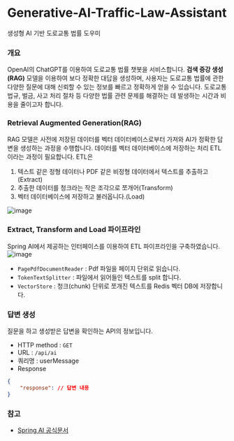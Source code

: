# Generative-AI-Traffic-Law-Assistant
생성형 AI 기반 도로교통 법률 도우미

### 개요
OpenAI의 ChatGPT를 이용하여 도로교통 법률 챗봇을 서비스합니다. **검색 증강 생성(RAG)** 모델을 이용하여 보다 정확한 대답을 생성하며, 사용자는 도로교통 법률에 관한 다양한 질문에 대해 신뢰할 수 있는 정보를 빠르고 정확하게 얻을 수 있습니다. 도로교통 법규, 벌금, 사고 처리 절차 등 다양한 법률 관련 문제를 해결하는 데 발생하는 시간과 비용을 줄이고자 합니다.

### Retrieval Augmented Generation(RAG)
RAG 모델은 사전에 저장된 데이터를 벡터 데이터베이스로부터 가져와 AI가 정확한 답변을 생성하는 과정을 수행합니다. 데이터를 벡터 데이터베이스에 저장하는 처리 ETL 이라는 과정이 필요합니다. ETL은 
1. 텍스트 같은 정형 데이터나 PDF 같은 비정형 데이터에서 텍스트를 추출하고(Extract)
2. 추출한 데이터를 청크라는 작은 조각으로 쪼개어(Transform)
3. 벡터 데이터베이스에 저장하고 불러옵니다.(Load)

![image](https://github.com/user-attachments/assets/e65727ed-471c-4b1e-88e5-50c2074235da)

### Extract, Transform and Load 파이프라인
Spring AI에서 제공하는 인터페이스를 이용하여 ETL 파이프라인을 구축하였습니다.
![image](https://github.com/user-attachments/assets/d2cdc226-0f2d-4830-8b8c-39488b282973)
- `PagePdfDocumentReader` : Pdf 파일을 페이지 단위로 읽습니다.
- `TokenTextSplitter` : 파일에서 읽어들인 텍스트를 split 합니다.
- `VectorStore` : 청크(chunk) 단위로 쪼개진 텍스트를 Redis 벡터 DB에 저장합니다.

### 답변 생성
질문을 하고 생성받은 답변을 확인하는 API의 정보입니다.
- HTTP method : `GET`
- URL : `/api/ai`
- 쿼리명 : userMessage
- Response
```JSON
{
    "response": // 답변 내용
}
```

### 참고
- [Spring AI 공식문서](https://docs.spring.io/spring-ai/reference/index.html)
